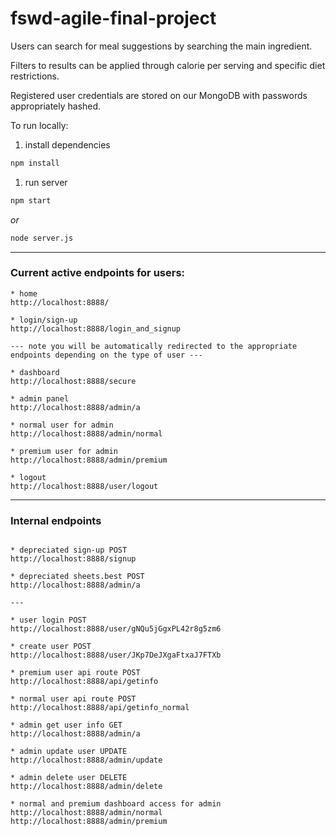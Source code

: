 # fswd-agile-final-project

Users can search for meal suggestions by searching the main ingredient.

Filters to results can be applied through calorie per serving and specific diet restrictions.

Registered user credentials are stored on our MongoDB with passwords appropriately hashed.

To run locally:

1. install dependencies

```bash
npm install
```

1. run server

```bash
npm start
```

_or_

```bash
node server.js
```

---

### Current active endpoints for users:

```
* home
http://localhost:8888/

* login/sign-up
http://localhost:8888/login_and_signup

--- note you will be automatically redirected to the appropriate endpoints depending on the type of user ---

* dashboard
http://localhost:8888/secure

* admin panel
http://localhost:8888/admin/a

* normal user for admin
http://localhost:8888/admin/normal

* premium user for admin
http://localhost:8888/admin/premium

* logout
http://localhost:8888/user/logout

```

---

### Internal endpoints

```

* depreciated sign-up POST
http://localhost:8888/signup

* depreciated sheets.best POST
http://localhost:8888/admin/a

---

* user login POST
http://localhost:8888/user/gNQu5jGgxPL42r8g5zm6

* create user POST
http://localhost:8888/user/JKp7DeJXgaFtxaJ7FTXb

* premium user api route POST
http://localhost:8888/api/getinfo

* normal user api route POST
http://localhost:8888/api/getinfo_normal

* admin get user info GET
http://localhost:8888/admin/a

* admin update user UPDATE
http://localhost:8888/admin/update

* admin delete user DELETE
http://localhost:8888/admin/delete

* normal and premium dashboard access for admin
http://localhost:8888/admin/normal
http://localhost:8888/admin/premium

```
